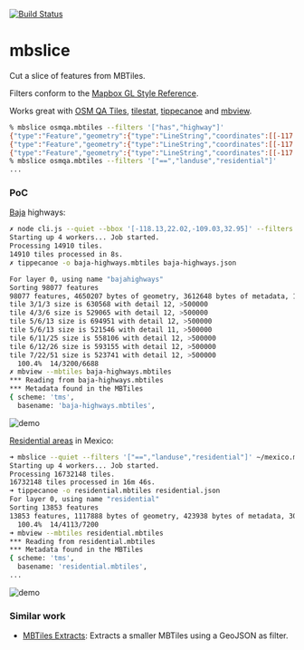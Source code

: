 [![Build Status](https://travis-ci.org/rodowi/mbslice.svg?branch=master)](https://travis-ci.org/rodowi/mbslice)

# mbslice

Cut a slice of features from MBTiles.

Filters conform to the [Mapbox GL Style Reference](https://www.mapbox.com/mapbox-gl-style-spec/#filter).

Works great with [OSM QA Tiles](https://osmlab.github.io/osm-qa-tiles/), [tilestat](https://github.com/rodowi/tilestat), [tippecanoe](https://github.com/mapbox/tippecanoe) and [mbview](https://github.com/mapbox/mbview).

```bash
% mbslice osmqa.mbtiles --filters '["has","highway"]'
{"type":"Feature","geometry":{"type":"LineString","coordinates":[[-117.01981781981885,32.542629002499666],[-117.01971053145826,32.54278953898458],[-117.01983382925391,32.542816742541845],[-117.02062516473234,32.5428822430212]]},"properties":{"_osm_way_id":314010977,"_version":1,"_changeset":26958824,"_uid":2167889,"_user":"Map King","_timestamp":1416684807,"highway":"residential"}}
{"type":"Feature","geometry":{"type":"LineString","coordinates":[[-117.0189228001982,32.54331975956073],[-117.01942085288465,32.54328026162737]]},"properties":{"_osm_way_id":314010978,"_version":1,"_changeset":26958824,"_uid":2167889,"_user":"Map King","_timestamp":1416684807,"name":"Via de la Juventud Oriente","highway":"residential","surface":"paved"}}
{"type":"Feature","geometry":{"type":"LineString","coordinates":[[-117.0189228001982,32.54331975956073],[-117.01889782212675,32.543090332145084],[-117.0189085509628,32.54298173017354],[-117.01894341968,32.54286641550952],[-117.01905330643058,32.542692312697014],[-117.01913855038583,32.542514959241345]]},"properties":{"_osm_way_id":31582583,"_version":21,"_changeset":26958824,"_uid":2167889,"_user":"Map King","_timestamp":1416684810,"name":"Cañón Otay","highway":"residential"}}
% mbslice osmqa.mbtiles --filters '["==","landuse","residential"]'
...
```

### PoC
[Baja](https://en.wikipedia.org/wiki/Baja_California) highways:

```bash
✗ node cli.js --quiet --bbox '[-118.13,22.02,-109.03,32.95]' --filters '["has","highway"]' mexico.mbtiles > baja-highways.json
Starting up 4 workers... Job started.
Processing 14910 tiles.
14910 tiles processed in 8s.
✗ tippecanoe -o baja-highways.mbtiles baja-highways.json

For layer 0, using name "bajahighways"
Sorting 98077 features
98077 features, 4650207 bytes of geometry, 3612648 bytes of metadata, 1786436 bytes of string pool
tile 3/1/3 size is 630568 with detail 12, >500000
tile 4/3/6 size is 529065 with detail 12, >500000
tile 5/6/13 size is 694951 with detail 12, >500000
tile 5/6/13 size is 521546 with detail 11, >500000
tile 6/11/25 size is 558106 with detail 12, >500000
tile 6/12/26 size is 593155 with detail 12, >500000
tile 7/22/51 size is 523741 with detail 12, >500000
  100.4%  14/3200/6688
✗ mbview --mbtiles baja-highways.mbtiles
*** Reading from baja-highways.mbtiles
*** Metadata found in the MBTiles
{ scheme: 'tms',
  basename: 'baja-highways.mbtiles',
```

![demo](https://raw.githubusercontent.com/rodowi/mbslice/master/screenshot.jpg)

[Residential areas](http://wiki.openstreetmap.org/wiki/Tag:landuse%3Dresidential) in Mexico:

```bash
➜ mbslice --quiet --filters '["==","landuse","residential"]' ~/mexico.mbtiles > ~/Desktop/residential.json
Starting up 4 workers... Job started.
Processing 16732148 tiles.
16732148 tiles processed in 16m 46s.
➜ tippecanoe -o residential.mbtiles residential.json
For layer 0, using name "residential"
Sorting 13853 features
13853 features, 1117888 bytes of geometry, 423938 bytes of metadata, 305606 bytes of string pool
  100.4%  14/4113/7200
➜ mbview --mbtiles residential.mbtiles
*** Reading from residential.mbtiles
*** Metadata found in the MBTiles
{ scheme: 'tms',
  basename: 'residential.mbtiles',
...
```

![demo](https://raw.githubusercontent.com/rodowi/mbslice/master/residential.jpg)

### Similar work

- [MBTiles Extracts](https://github.com/mapbox/mbtiles-extracts): Extracts a smaller MBTiles using a GeoJSON as filter.
